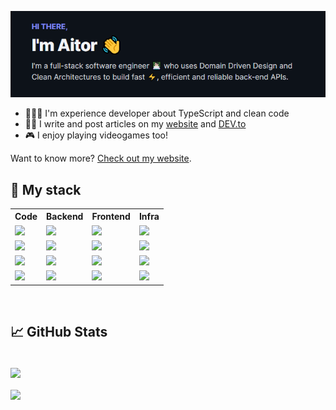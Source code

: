 [![Cover](./images/cover.png)](https://aalonso.dev)

- 👨🏻‍💻 I'm experience developer about TypeScript and clean code
- ✍🏻 I write and post articles on my [website](https://aalonso.dev) and [DEV.to](https://dev.to/tairosonloa)
- 🎮 I enjoy playing videogames too!

Want to know more? [Check out my website](https://aalonso.dev).

## 🧰 My stack
<table>
  <tr>
    <th>Code</th>
    <th>Backend</th>
    <th>Frontend</th>
    <th>Infra</th>
  </tr>
  <tr>
    <td><img src="https://img.shields.io/badge/Code-TypeScript-informational?style=flat&logo=TypeScript&logoColor=white&color=a9fef7"/></td>
    <td><img src="https://img.shields.io/badge/Backend-Node.js-informational?style=flat&logo=node.js&logoColor=white&color=a9fef7"/></td>
    <td><img src="https://img.shields.io/badge/Frontend-React.js-informational?style=flat&logo=react&logoColor=white&color=a9fef7"/></td>
    <td><img src="https://img.shields.io/badge/Infra-AWS-informational?style=flat&logo=Amazon&logoColor=white&color=a9fef7"/></td>
  </tr>
  <tr>
    <td><img src="https://img.shields.io/badge/Code-Javascript-informational?style=flat&logo=Javascript&logoColor=white&color=a9fef7"/></td>
    <td><img src="https://img.shields.io/badge/Backend-Nest.js-informational?style=flat&logo=Nestjs&logoColor=white&color=a9fef7"/></td>
    <td><img src="https://img.shields.io/badge/Frontend-Next.js-informational?style=flat&logo=Next.js&logoColor=white&color=a9fef7"/></td>
    <td><img src="https://img.shields.io/badge/Infra-Firebase-informational?style=flat&logo=Firebase&logoColor=white&color=a9fef7"/></td>
  </tr>
  <tr>
    <td><img src="https://img.shields.io/badge/Code-Python-informational?style=flat&logo=Python&logoColor=white&color=a9fef7"/></td>
    <td><img src="https://img.shields.io/badge/Backend-Docker-informational?style=flat&logo=Docker&logoColor=white&color=a9fef7"/></td>
    <td><img src="https://img.shields.io/badge/Frontend-ReactNative-informational?style=flat&logo=react&logoColor=white&color=a9fef7"/></td>
    <td><img src="https://img.shields.io/badge/Infra-Vercel-informational?style=flat&logo=Vercel&logoColor=white&color=a9fef7"/></td>
  </tr>
  <tr>
    <td><img src="https://img.shields.io/badge/Code-Go-informational?style=flat&logo=Go&logoColor=white&color=a9fef7"/></td>
    <td><img src="https://img.shields.io/badge/Backend-Jenkins-informational?style=flat&logo=Jenkins&logoColor=white&color=a9fef7"/></td>
    <td><img src="https://img.shields.io/badge/Frontend-Expo-informational?style=flat&logo=Expo&logoColor=white&color=a9fef7"/></td>
    <td><img src="https://img.shields.io/badge/Infra-Github-informational?style=flat&logo=Github&logoColor=white&color=a9fef7"/></td>
  </tr>
</table>
<br>

## 📈 GitHub Stats

<br>
<img align="center" src="https://github-readme-stats.vercel.app/api?username=tairosonloa&show_icons=true&theme=dracula" />
<br><br>
<img align="center" src="https://github-readme-stats.vercel.app/api/top-langs/?username=tairosonloa&hide=TeX&layout=compact&theme=dracula" />
